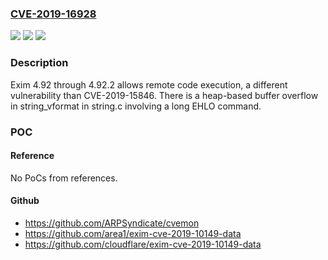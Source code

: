 ### [CVE-2019-16928](https://cve.mitre.org/cgi-bin/cvename.cgi?name=CVE-2019-16928)
![](https://img.shields.io/static/v1?label=Product&message=n%2Fa&color=blue)
![](https://img.shields.io/static/v1?label=Version&message=n%2Fa&color=blue)
![](https://img.shields.io/static/v1?label=Vulnerability&message=n%2Fa&color=brighgreen)

### Description

Exim 4.92 through 4.92.2 allows remote code execution, a different vulnerability than CVE-2019-15846. There is a heap-based buffer overflow in string_vformat in string.c involving a long EHLO command.

### POC

#### Reference
No PoCs from references.

#### Github
- https://github.com/ARPSyndicate/cvemon
- https://github.com/area1/exim-cve-2019-10149-data
- https://github.com/cloudflare/exim-cve-2019-10149-data

